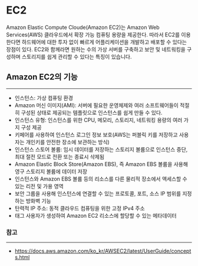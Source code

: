 # EC2

Amazon Elastic Compute Cloude(Amazon EC2)는 Amazon Web Services(AWS) 클라우드에서 확장 가능 컴퓨팅 용량을 제공한다. 따라서 EC2를 이용한다면 하드웨어에 대한 투자 없이 빠르게 어플리케이션을 개발하고 배포할 수 있다는 장점이 있다. EC2와 함께라면 원하는 수의 가상 서버를 구축하고 보안 및 네트워킹을 구성하며 스토리지를 쉽게 관리할 수 있다는 특징이 있습니다.

## Amazon EC2의 기능

---

- 인스턴스: 가상 컴퓨팅 환경
- Amazon 머신 이미지(AMI): 서버에 필요한 운영체제와 여러 소프트웨어들이 적절히 구성된 상태로 제공되는 템플릿으로 인스턴스를 쉽게 만들 수 있다.
- 인스턴스 유형: 인스턴스를 위한 CPU, 메모리, 스토리지, 네트워킹 용량의 여러 가지 구성 제공
- 키페어를 사용하여 인스턴스 로그인 정보 보호(AWS는 퍼블릭 키를 저장하고 사용자는 개인키를 안전한 장소에 보관하는 방식)
- 인스턴스 스토어 볼륨: 임시 데이터를 저장하는 스토리지 볼륨으로 인스턴스 중단, 최대 절전 모드로 전환 또는 종료시 삭제됨
- Amazon Elastic Block Store(Amazon EBS), 즉 Amazon EBS 볼륨을 사용해 영구 스토리지 볼륨에 데이터 저장
- 인스턴스와 Amazon EBS 볼륨 등의 리소스를 다른 물리적 장소에서 액세스할 수 있는 리전 및 가용 영역
- 보안 그룹을 사용해 인스턴스에 연결할 수 있는 프로토콜, 포트, 소스 IP 범위를 지정하는 방화벽 기능
- 탄력적 IP 주소: 동적 클라우드 컴퓨팅을 위한 고정 IPv4 주소
- 태그 사용자가 생성하여 Amazon EC2 리소스에 할당할 수 있는 메타데이터

### 참고

---

- https://docs.aws.amazon.com/ko_kr/AWSEC2/latest/UserGuide/concepts.html
